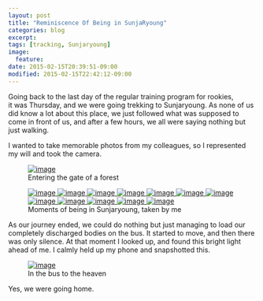 ```yaml
---
layout: post
title: "Reminiscence Of Being in SunjaRyoung"
categories: blog
excerpt:
tags: [tracking, Sunjaryoung]
image:
  feature:
date: 2015-02-15T20:39:51-09:00
modified: 2015-02-15T22:42:12-09:00
---
```


Going back to the last day of the regular training program for rookies,  
it was Thursday, and we were going trekking to Sunjaryoung.
As none of us did know a lot about this place, we just followed what was supposed to come in front of us, and after a few hours, we all were saying nothing but just walking.

I wanted to take memorable photos from my colleagues, so I represented my will and took the camera.

<figure>
	<a href="/images/20150215_sunjaryoung/IMG_4120.JPG" class="image-popup">
		<img src="/images/20150215_sunjaryoung/thumbnail/IMG_4120_600x400.JPG" alt="image">
	</a>
	<figcaption>Entering the gate of a forest</figcaption>
</figure>

<figure class="third">
	<a href="/images/20150215_sunjaryoung/IMG_4121.JPG" class="image-popup">
		<img src="/images/20150215_sunjaryoung/thumbnail/IMG_4121_600x400.JPG" alt="image">
	</a>
	<a href="/images/20150215_sunjaryoung/IMG_4151.JPG" class="image-popup">
		<img src="/images/20150215_sunjaryoung/thumbnail/IMG_4151_600x400.JPG" alt="image">
	</a>
	<a href="/images/20150215_sunjaryoung/IMG_4153.JPG" class="image-popup">
		<img src="/images/20150215_sunjaryoung/thumbnail/IMG_4153_600x400.JPG" alt="image">
	</a>
	<a href="/images/20150215_sunjaryoung/IMG_4173.JPG" class="image-popup">
		<img src="/images/20150215_sunjaryoung/thumbnail/IMG_4173_600x400.JPG" alt="image">
	</a>
	<a href="/images/20150215_sunjaryoung/IMG_4189.JPG" class="image-popup">
		<img src="/images/20150215_sunjaryoung/thumbnail/IMG_4189_600x400.JPG" alt="image">
	</a>
	<a href="/images/20150215_sunjaryoung/IMG_4199.JPG" class="image-popup">
		<img src="/images/20150215_sunjaryoung/thumbnail/IMG_4199_600x400.JPG" alt="image">
	</a>
	<a href="/images/20150215_sunjaryoung/IMG_4202.JPG" class="image-popup">
		<img src="/images/20150215_sunjaryoung/thumbnail/IMG_4202_600x400.JPG" alt="image">
	</a>
	<a href="/images/20150215_sunjaryoung/IMG_4214.JPG" class="image-popup">
		<img src="/images/20150215_sunjaryoung/thumbnail/IMG_4214_300x400.JPG" alt="image">
	</a>
	<a href="/images/20150215_sunjaryoung/IMG_4215.JPG" class="image-popup">
		<img src="/images/20150215_sunjaryoung/thumbnail/IMG_4215_300x400.JPG" alt="image">
	</a>
	<a href="/images/20150215_sunjaryoung/IMG_4225.jpg" class="image-popup">
		<img src="/images/20150215_sunjaryoung/thumbnail/IMG_4225_600x400.jpg" alt="image">
	</a>
	<a href="/images/20150215_sunjaryoung/IMG_4237.JPG" class="image-popup">
		<img src="/images/20150215_sunjaryoung/thumbnail/IMG_4237_600x400.JPG" alt="image">
	</a>
	<a href="/images/20150215_sunjaryoung/IMG_20150108_122858.jpg" class="image-popup">
		<img src="/images/20150215_sunjaryoung/thumbnail/IMG_20150108_122858_300x400.jpg" alt="image">
	</a>
	<figcaption>Moments of being in Sunjaryoung, taken by me</figcaption>
</figure>

As our journey ended, we could do nothing but just managing to load our completely discharged bodies on the bus. It started to move, and then there was only silence. At that moment I looked up, and found this bright light ahead of me. I calmly held up my phone and snapshotted this.

<figure>
	<a href="/images/20150215_sunjaryoung/bus_to_heaven.jpg" class="image-popup">
		<img src="/images/20150215_sunjaryoung/thumbnail/bus_to_heaven_540x400.jpg" alt="image">
	</a>
	<figcaption>In the bus to the heaven</figcaption>
</figure>

Yes, we were going home.